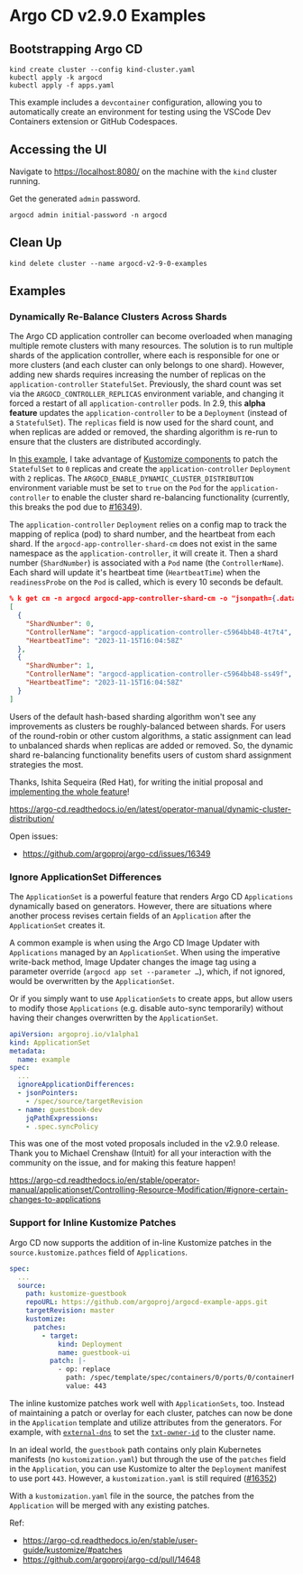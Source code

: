 # Argo CD v2.9.0 Examples

## Bootstrapping Argo CD
```
kind create cluster --config kind-cluster.yaml
kubectl apply -k argocd
kubectl apply -f apps.yaml
```

This example includes a `devcontainer` configuration, allowing you to automatically create an environment for testing using the VSCode Dev Containers extension or GitHub Codespaces.

## Accessing the UI
Navigate to [https://localhost:8080/](https://localhost:8080/) on the machine with the `kind` cluster running.

Get the generated `admin` password.
```
argocd admin initial-password -n argocd
```

## Clean Up
```
kind delete cluster --name argocd-v2-9-0-examples
```

## Examples

### Dynamically Re-Balance Clusters Across Shards
The Argo CD application controller can become overloaded when managing multiple remote clusters with many resources. The solution is to run multiple shards of the application controller, where each is responsible for one or more clusters (and each cluster can only belongs to one shard). However, adding new shards requires increasing the number of replicas on the `application-controller` `StatefulSet`. Previously, the shard count was set via the `ARGOCD_CONTROLLER_REPLICAS` environment variable, and changing it forced a restart of all `application-controller` pods. In 2.9, this **alpha feature** updates the `application-controller` to be a `Deployment` (instead of a `StatefulSet`). The `replicas` field is now used for the shard count, and when replicas are added or removed, the sharding algorithm is re-run to ensure that the clusters are distributed accordingly.

In [this example](./dynamic-shard-rebalance/), I take advantage of [Kustomize components](https://github.com/kubernetes-sigs/kustomize/blob/master/examples/components.md#components-example) to patch the `StatefulSet` to `0` replicas and create the `application-controller` `Deployment` with `2` replicas. The `ARGOCD_ENABLE_DYNAMIC_CLUSTER_DISTRIBUTION` environment variable must be set to `true` on the `Pod` for the `application-controller` to enable the cluster shard re-balancing functionality (currently, this breaks the pod due to [#16349](https://github.com/argoproj/argo-cd/issues/16349)).

The `application-controller` `Deployment` relies on a config map to track the mapping of replica (pod) to shard number, and the heartbeat from each shard. If the `argocd-app-controller-shard-cm` does not exist in the same namespace as the `application-controller`, it will create it. Then a shard number (`ShardNumber`) is associated with a `Pod` name (the `ControllerName`). Each shard will update it's heartbeat time (`HeartbeatTime`) when the `readinessProbe` on the `Pod` is called, which is every 10 seconds be default.

```json
% k get cm -n argocd argocd-app-controller-shard-cm -o "jsonpath={.data['shardControllerMapping']}" | jq
[
  {
    "ShardNumber": 0,
    "ControllerName": "argocd-application-controller-c5964bb48-4t7t4",
    "HeartbeatTime": "2023-11-15T16:04:58Z"
  },
  {
    "ShardNumber": 1,
    "ControllerName": "argocd-application-controller-c5964bb48-ss49f",
    "HeartbeatTime": "2023-11-15T16:04:58Z"
  }
]
```

Users of the default hash-based sharding algorithm won't see any improvements as clusters be roughly-balanced between shards. For users of the round-robin or other custom algorithms, a static assignment can lead to unbalanced shards when replicas are added or removed. So, the dynamic shard re-balancing functionality benefits users of custom shard assignment strategies the most.

Thanks, Ishita Sequeira (Red Hat), for writing the initial proposal and [implementing the whole feature](https://github.com/argoproj/argo-cd/pull/15036)!

https://argo-cd.readthedocs.io/en/latest/operator-manual/dynamic-cluster-distribution/

Open issues:
- https://github.com/argoproj/argo-cd/issues/16349

### Ignore ApplicationSet Differences
The `ApplicationSet` is a powerful feature that renders Argo CD `Applications` dynamically based on generators. However, there are situations where another process revises certain fields of an `Application` after the `ApplicationSet` creates it.

A common example is when using the Argo CD Image Updater with `Applications` managed by an `ApplicationSet`. When using the imperative write-back method, Image Updater changes the image tag using a parameter override (`argocd app set --parameter …`), which, if not ignored, would be overwritten by the `ApplicationSet`.

Or if you simply want to use `ApplicationSets` to create apps, but allow users to modify those `Applications` (e.g. disable auto-sync temporarily) without having their changes overwritten by the `ApplicationSet`.

```yaml
apiVersion: argoproj.io/v1alpha1
kind: ApplicationSet
metadata:
  name: example
spec:
  ...
  ignoreApplicationDifferences:
  - jsonPointers:
    - /spec/source/targetRevision
  - name: guestbook-dev
    jqPathExpressions:
    - .spec.syncPolicy
```

This was one of the most voted proposals included in the v2.9.0 release. Thank you to Michael Crenshaw (Intuit) for all your interaction with the community on the issue, and for making this feature happen!

https://argo-cd.readthedocs.io/en/stable/operator-manual/applicationset/Controlling-Resource-Modification/#ignore-certain-changes-to-applications

### Support for Inline Kustomize Patches
Argo CD now supports the addition of in-line Kustomize patches in the `source.kustomize.pathces` field of `Applications`.

```yaml
spec:
  ...
  source:
    path: kustomize-guestbook
    repoURL: https://github.com/argoproj/argocd-example-apps.git
    targetRevision: master
    kustomize:
      patches:
        - target:
            kind: Deployment
            name: guestbook-ui
          patch: |-
            - op: replace
              path: /spec/template/spec/containers/0/ports/0/containerPort
              value: 443
```

The inline kustomize patches work well with `ApplicationSets`, too. Instead of maintaining a patch or overlay for each cluster, patches can now be done in the `Application` template and utilize attributes from the generators. For example, with [`external-dns`](https://github.com/kubernetes-sigs/external-dns/) to set the [`txt-owner-id`](https://github.com/kubernetes-sigs/external-dns/blob/e1adc9079b12774cccac051966b2c6a3f18f7872/docs/registry/registry.md?plain=1#L6) to the cluster name.

In an ideal world, the `guestbook` path contains only plain Kubernetes manifests (no `kustomization.yaml`) but through the use of the `patches` field in the `Application`, you can use Kustomize to alter the `Deployment` manifest to use port `443`. However, a `kustomization.yaml` is still required ([#16352](https://github.com/argoproj/argo-cd/issues/16352))

With a `kustomization.yaml` file in the source, the patches from the `Application` will be merged with any existing patches.

Ref:
- https://argo-cd.readthedocs.io/en/stable/user-guide/kustomize/#patches
- https://github.com/argoproj/argo-cd/pull/14648
